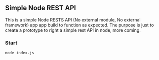 ## Simple Node REST API
This is a simple Node RESTS API (No external module, No external framework) app app build to function as expected.
The purpose is just to create a prototype to right a simple rest API in node, 
more coming.

### Start
``` node index.js ```